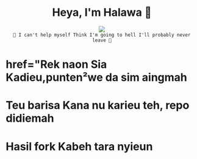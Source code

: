 <h1 align="center">Heya, I'm Halawa 👋</h1>

<p align="center">
  <a href="https://t.me/Knoxzx"><img src="https://user-images.githubusercontent.com/77770753/117139498-f081c400-adc9-11eb-9aaf-f895a54ecc67.gif"></a>
  </br><code>🎵 I can't help myself Think I'm going to hell I'll probably never leave 🎵</code>
</p>

# href="Rek naon Sia Kadieu,punten²we da sim aingmah
# Teu barisa Kana nu karieu teh, repo didiemah
# Hasil fork Kabeh tara nyieun
</p>
